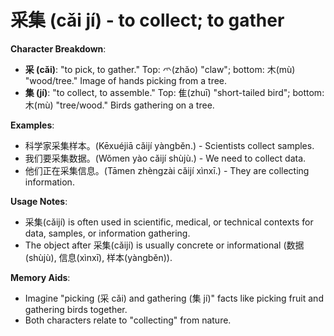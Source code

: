 # **采集 (cǎi jí) - to collect; to gather**

**Character Breakdown**:  
- **采 (cǎi)**: "to pick, to gather." Top: 爫(zhǎo) "claw"; bottom: 木(mù) "wood/tree." Image of hands picking from a tree.  
- **集 (jí)**: "to collect, to assemble." Top: 隹(zhuī) "short-tailed bird"; bottom: 木(mù) "tree/wood." Birds gathering on a tree.

**Examples**:  
- 科学家采集样本。(Kēxuéjiā cǎijí yàngběn.) - Scientists collect samples.  
- 我们要采集数据。(Wǒmen yào cǎijí shùjù.) - We need to collect data.  
- 他们正在采集信息。(Tāmen zhèngzài cǎijí xìnxī.) - They are collecting information.

**Usage Notes**:  
- 采集(cǎijí) is often used in scientific, medical, or technical contexts for data, samples, or information gathering.  
- The object after 采集(cǎijí) is usually concrete or informational (数据(shùjù), 信息(xìnxī), 样本(yàngběn)).

**Memory Aids**:  
- Imagine "picking (采 cǎi) and gathering (集 jí)" facts like picking fruit and gathering birds together.  
- Both characters relate to "collecting" from nature.